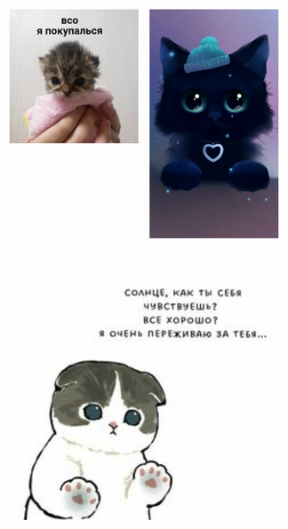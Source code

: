 <div class="gallery">
  <a target="_blank" href="img/1.jpg">
    <img src="img/1.jpg" alt="текст_альтернативного_описания">
  </a>
  <a target="_blank" href="img/2.jpg">
    <img src="img/2.jpg" alt="текст_альтернативного_описания">
  </a>
  <a target="_blank" href="img/3.jpg">
    <img src="img/3.jpg" alt="текст_альтернативного_описания">
  </a>
  <!-- Добавьте еще картинок, если необходимо -->
</div>

<style>
.gallery {
  display: flex;
  flex-wrap: wrap;
  justify-content: space-between;
}

.gallery a {
  flex: 1 0 200px;
  margin: 10px;
  text-align: center;
}

.gallery img {
  width: 100%;
  height: auto;
}
</style>
